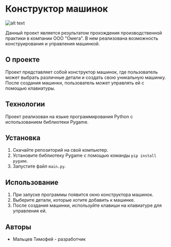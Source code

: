 # Конструктор машинок

![alt text](https://images.unsplash.com/photo-1543353071-4c9310f8f3c1 "Машинки")

Данный проект является результатом прохождения производственной практики в компании ООО "Омега". В нем реализована возможность конструирования и управления машинкой.

## О проекте

Проект представляет собой конструктор машинок, где пользователь может выбрать различные детали и создать свою уникальную машинку. После создания машинки, пользователь может управлять ей с помощью клавиатуры.

## Технологии

Проект реализован на языке программирования Python с использованием библиотеки Pygame.

## Установка

1. Скачайте репозиторий на свой компьютер.
2. Установите библиотеку Pygame с помощью команды `pip install pygame`.
3. Запустите файл `main.py`.

## Использование

1. При запуске программы появится окно конструктора машинок.
2. Выберите детали, которые хотите добавить к машинке.
3. После создания машинки, используйте клавиши на клавиатуре для управления ей.

## Авторы

- Мальцев Тимофей - разработчик
